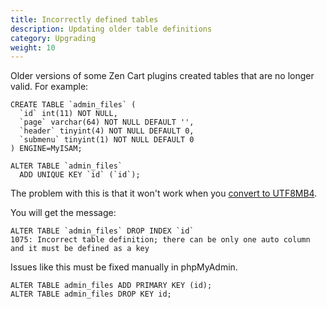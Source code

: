 ```yaml
---
title: Incorrectly defined tables
description: Updating older table definitions 
category: Upgrading
weight: 10
---
```


Older versions of some Zen Cart plugins created tables that are no longer valid.  For example: 

```
CREATE TABLE `admin_files` (
  `id` int(11) NOT NULL,
  `page` varchar(64) NOT NULL DEFAULT '',
  `header` tinyint(4) NOT NULL DEFAULT 0,
  `submenu` tinyint(1) NOT NULL DEFAULT 0
) ENGINE=MyISAM;

ALTER TABLE `admin_files`
  ADD UNIQUE KEY `id` (`id`);
```

The problem with this is that it won't work when you [convert to UTF8MB4](/user/upgrading/convert_to_utf8/). 

You will get the message: 

```
ALTER TABLE `admin_files` DROP INDEX `id`
1075: Incorrect table definition; there can be only one auto column and it must be defined as a key
```

Issues like this must be fixed manually in phpMyAdmin. 

```
ALTER TABLE admin_files ADD PRIMARY KEY (id);
ALTER TABLE admin_files DROP KEY id;
```

